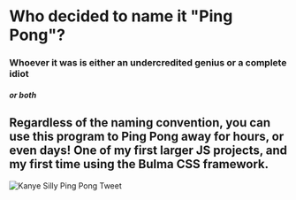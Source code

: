 # Who decided to name it "Ping Pong"?
### Whoever it was is either an undercredited genius or a complete idiot
##### **or both**
Regardless of the naming convention, you can use this program to Ping Pong away for hours, or even days! One of my first larger JS projects, and my first time using the Bulma CSS framework.
---
![Kanye Silly Ping Pong Tweet](http://cdn.shopify.com/s/files/1/1928/8045/products/KanyeWest-ImNiceAtPingPong_28ae8273-0438-4b43-8809-7eca4582746e_1200x1200.png?v=1600184782)
